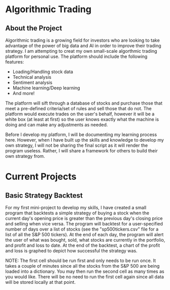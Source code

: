 # Algorithmic Trading

## About the Project

Algorithmic trading is a growing field for investors who are looking to take advantage of the power of big data and AI in order to improve their trading strategy. I am attempting to creat my own small-scale algorthmic trading platform for personal use. The platform should include the following features:
* Loading/Handling stock data
* Technical analysis
* Sentiment analysis
* Machine learning/Deep learning
* And more!

The platform will sift through a database of stocks and purchase those that meet a pre-defined criteria/set of rules and sell those that do not. The platform would execute trades on the user's behalf, however it will be a white box (at least at first) so the user knows exactly what the machine is doing and can make any adjustments as needed.

Before I develop my platform, I will be documenting my learning process here. However, when I have built up the skills and knowledge to develop my own strategy, I will not be sharing the final script as it will render the program useless. Rather, I will share a framework for others to build their own strategy from.

# Current Projects

## Basic Strategy Backtest

For my first mini-project to develop my skills, I have created a small program that backtests a simple strategy of buying a stock when the current day's opening price is greater than the previous day's closing price and selling when vice versa. The program will backtest for a user-specified number of days over a list of stocks (see the "sp500tickers.csv" file for a list of all the S&P 500 tickers). At the end of each day, the program will alert the user of what was bought, sold, what stocks are currently in the portfolio, and profit and loss to date. At the end of the backtest, a chart of the profit and loss is graphed to depict how successful the strategy was.

NOTE: The first cell should be run first and only needs to be run once. It takes a couple of minutes since all the stocks from the S&P 500 are being loaded into a dictionary. You may then run the second cell as many times as you would like. There will be no need to run the first cell again since all data will be stored locally at that point.
